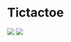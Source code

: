 # Tictactoe
![](https://user-images.githubusercontent.com/49112359/130445765-328392cc-7bc3-4044-a42d-949f6080090d.jpeg)
![](https://user-images.githubusercontent.com/49112359/130445759-949c21ca-0622-494c-af40-0fb33e63f4d1.jpeg)
